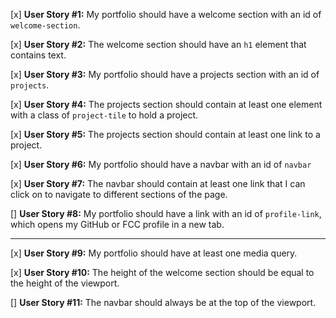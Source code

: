 [x] **User Story #1:** My portfolio should have a welcome section with an id of `welcome-section`.

[x] **User Story #2:** The welcome section should have an `h1` element that contains text.

[x] **User Story #3:** My portfolio should have a projects section with an id of `projects`.

[x] **User Story #4:** The projects section should contain at least one element with a class of `project-tile` to hold a project.

[x] **User Story #5:** The projects section should contain at least one link to a project.

[x] **User Story #6:** My portfolio should have a navbar with an id of `navbar`

[x] **User Story #7:** The navbar should contain at least one link that I can click on to navigate to different sections of the page.

[] **User Story #8:** My portfolio should have a link with an id of `profile-link`, which opens my GitHub or FCC profile in a new tab.

---

[x] **User Story #9:** My portfolio should have at least one media query.

[x] **User Story #10:** The height of the welcome section should be equal to the height of the viewport.

[] **User Story #11:** The navbar should always be at the top of the viewport.
